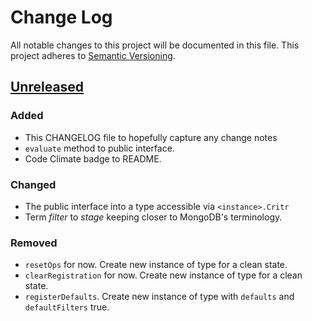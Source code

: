 # Change Log
All notable changes to this project will be documented in this file.
This project adheres to [Semantic Versioning](http://semver.org/).

## [Unreleased][unreleased]
### Added
- This CHANGELOG file to hopefully capture any change notes
- `evaluate` method to public interface.
- Code Climate badge to README.

### Changed
- The public interface into a type accessible via `<instance>.Critr`
- Term *filter* to *stage* keeping closer to MongoDB's terminology.

### Removed
- `resetOps` for now. Create new instance of type for a clean state.
- `clearRegistration` for now. Create new instance of type for a clean state.
- `registerDefaults`. Create new instance of type with `defaults` and `defaultFilters` true.


[unreleased]: https://github.com/danielkrainas/critr/compare/v0.1.0...HEAD